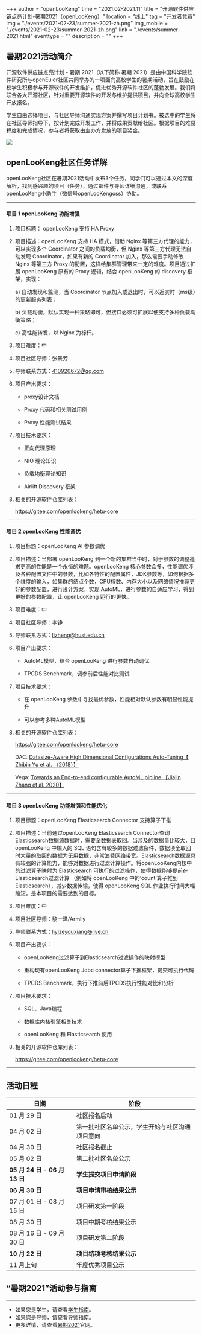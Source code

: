 +++
author = "openLooKeng"
time = "2021.02-2021.11" 
title = "开源软件供应链点亮计划-暑期2021（openLooKeng）" 
location = "线上" 
tag = "开发者竞赛"
img = "./events/2021-02-23/summer-2021-zh.png" 
img_mobile = "./events/2021-02-23/summer-2021-zh.png" 
link = "./events/summer-2021.html"
eventtype = ""
description = ""
+++


## 暑期2021活动简介

开源软件供应链点亮计划 - 暑期 2021（以下简称 暑期 2021）是由中国科学院软件研究所与openEuler社区共同举办的一项面向高校学生的暑期活动，旨在鼓励在校学生积极参与开源软件的开发维护，促进优秀开源软件社区的蓬勃发展。我们将联合各大开源社区，针对重要开源软件的开发与维护提供项目，并向全球高校学生开放报名。

学生自由选择项目，与社区导师沟通实现方案并撰写项目计划书。被选中的学生将在社区导师指导下，按计划完成开发工作，并将成果贡献给社区。根据项目的难易程度和完成情况，参与者将获取由主办方发放的项目奖金。

<img src="/img/events/summer-2021-zh.png">

## openLooKeng社区任务详解

openLooKeng社区在暑期2021活动中发布3个任务，同学们可以通过本文的深度解析，找到感兴趣的项目（任务），通过邮件与导师详细沟通，或联系openLooKeng小助手（微信号openLooKengoss）协助。

---

#### 项目 1 openLooKeng 功能增强

1. 项目标题： openLooKeng 支持 HA Proxy

2. 项目描述：openLooKeng 支持 HA 模式，借助  Nginx 等第三方代理的能力，可以实现多个 Coordinator 之间的负载均衡，但 Nginx 等第三方代理无法自动发现 Coordinator，如果有新的 Coordinator 加入，那么需要手动修改 Nginx 等第三方 Proxy 的配置，这样给集群管理带来一定的难度。项目通过扩展 openLooKeng 原有的 Proxy 逻辑，结合 openLooKeng 的 discovery 框架，实现：

    a)	自动发现和监测，当 Coordinator 节点加入或退出时，可以近实时（ms级）的更新服务列表；
    
    b)	负载均衡，默认实现一种策略即可，但接口必须可扩展以便支持多种负载均衡策略；

    c)	高性能转发，以 Nginx 为标杆。

3.	项目难度：中

4.	项目社区导师：张景芳

5.	导师联系方式：410920672@qq.com

6.	项目产出要求：

    - proxy设计文档

    - Proxy 代码和相关测试用例

    - Proxy 性能测试结果

7.	项目技术要求：

    - 正向代理原理

    - NIO 理论知识

    - 负载均衡理论知识

    - Airlift Discovery 框架

8.	相关的开源软件仓库列表：

    <https://gitee.com/openlookeng/hetu-core>

---

#### 项目 2 openLooKeng 性能调优

1.	项目标题：openLooKeng AI 参数调优

2.	项目描述：当部署 openLooKeng 到一个新的集群当中时，对于参数的调整追求更高的性能是一个永恒的难题。openLooKeng 核心参数众多，性能调优涉及各种配置文件中的参数，比如各特性的配置属性，JDK参数等，如何根据多个维度的输入，如集群的结点个数，CPU核数、内存大小以及网络情况推荐更好的参数配置，进行设计方案，实现 AutoML，进行参数的自适应学习，得到更好的参数配置，让 openLooKeng 运行的更快。

3.	项目难度：中

4.	项目社区导师：李铮

5.	导师联系方式：lizheng@hust.edu.cn

6.	项目产出要求：

    - AutoML模型，结合 openLooKeng 进行参数自动调优

    - TPCDS Benchmark，调参前后性能对比测试

7.	项目技术要求：

	- 在 openLooKeng 参数中寻找最优参数，性能相对默认参数有明显性能提升

    - 可以参考多种AutoML模型

8.	相关的开源软件仓库列表：

    <https://gitee.com/openlookeng/hetu-core>

    DAC: [Datasize-Aware High Dimensional Configurations Auto-Tuning【 Zhibin Yu et al. （2018）】](http://alchem.usc.edu/portal/static/download/dac.pdf)

    Vega: [Towards an End-to-end configurable AutoML pipline 【Jiajin Zhang et al. 2020】](https://arxiv.org/abs/2011.01507)

---

#### 项目 3 openLooKeng 功能增强和性能优化

1.	项目标题：openLooKeng Elasticsearch Connector 支持算子下推

2.	项目描述：当前通过openLooKeng Elasticsearch Connector查询Elasticsearch数据源数据时，需要全数据表取回。当涉及的数据量比较大，且 openLooKeng 中输入的 SQL 语句含有较多的数据过滤条件，数据项全取回时大量的取回的数据为无用数据，非常浪费网络带宽。Elasticsearch数据源具有较强的计算能力，能够对数据进行过滤计算操作。将openLooKeng内核中的过滤算子映射为 Elasticsearch 可执行的过滤操作，使得数据能够提前在 Elasticsearch过滤计算
      （例如将 openLooKeng 中的‘count’算子推到 Elasticsearch），减少数据传输，使得 openLooKeng SQL 作业执行时间大幅缩短，是本项目的需要达到的目标。

3.	项目难度：中

4.	项目社区导师：黎一泽/Armlly

5.	导师联系方式：liyizeyouxiang@live.cn

6.	项目产出要求：
    - openLooKeng过滤算子到Elasticsearch过滤操作的映射模型

    - 重构现有openLooKeng Jdbc connector算子下推框架，提交可执行代码

    - TPCDS Benchmark，执行下推前后TPCDS执行性能对比和分析

7.	项目技术要求：

    - SQL、Java编程

    - 数据库内核引擎相关技术

    - openLooKeng 和 Elasticsearch 使用

8.	相关的开源软件仓库列表：

    <https://gitee.com/openlookeng/hetu-core>

---
## 活动日程


| 日期                     | 阶段                                     |
| -------------------------| ---------------------------------------- |
| 01 月 29 日               | 社区报名启动                            |
| 04 月 02 日               | 第一批社区名单公示，学生开始与社区沟通项目意向 |
| 04 月 30 日               | 社区报名截止                        |
| 05 月 02 日               | 第二批社区名单公示                        |
| **05 月 24 日 - 06 月 13 日** | **学生提交项目申请阶段**                     |
| **06 月 30 日**               | **项目申请审核结果公示**                     |
| 07 月 01 日 - 08 月 15 日 | 项目研发第一阶段                         |
| 08 月 30 日               | 项目中期考核结果公示                     |
| 08 月 16 日 - 09 月 30 日 | 项目研发第二阶段                         |
| **10 月 22 日**               | **项目结项考核结果公示**                     |
| 11 月上旬                 | 年度优秀项目公示                         |


## “暑期2021”活动参与指南
---

* 如果您是学生，请查看[学生指南](https://summer.iscas.ac.cn/help/student/)。
* 如果您是导师，请查看[导师指南](https://summer.iscas.ac.cn/help/mentor/)。
* 更多详情，请查看[暑期2021](https://summer.iscas.ac.cn/)官网。


